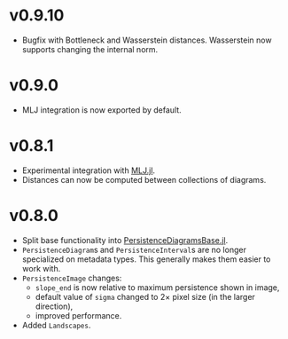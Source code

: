 # v0.9.10

* Bugfix with Bottleneck and Wasserstein distances. Wasserstein now supports changing the internal norm.

# v0.9.0

* MLJ integration is now exported by default.

# v0.8.1

* Experimental integration with [MLJ.jl](https://github.com/alan-turing-institute/MLJ.jl).
* Distances can now be computed between collections of diagrams.

# v0.8.0

* Split base functionality into
  [PersistenceDiagramsBase.jl](https://github.com/mtsch/PersistenceDiagramsBase.jl).
* `PersistenceDiagram`s and `PersistenceInterval`s are no longer specialized on metadata
  types. This generally makes them easier to work with.
* `PersistenceImage` changes:
  - `slope_end` is now relative to maximum persistence shown in image,
  - default value of `sigma` changed to 2× pixel size (in the larger direction),
  - improved performance.
* Added `Landscapes`.
